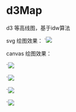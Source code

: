 # d3Map
d3 等高线图，基于idw算法

svg 绘图效果：
`![](https://github.com/sgcc/d3Map/blob/master/images/20170619125901.png)

canvas 绘图效果：

`![](https://github.com/sgcc/d3Map/blob/master/images/20170626014538.png)

`![](https://github.com/sgcc/d3Map/blob/master/images/20170626014633.png)

`![](https://github.com/sgcc/d3Map/blob/master/images/20170626014723.png)

`![](https://github.com/sgcc/d3Map/blob/master/images/20170626014820.png)

